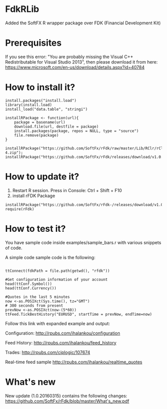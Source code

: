 # FdkRLib
Added the SoftFX R wrapper package over FDK (Financial Development Kit)

# Prerequisites
If you see this error: "You are probably missing the Visual C++ Redistributable for Visual Studio 2013", then please download it from here:
https://www.microsoft.com/en-us/download/details.aspx?id=40784

# How to install it?
```
install.packages("install.load")
library(install.load)
install_load("data.table", "stringi")

installRPackage <- function(url){
	package = basename(url)
    download.file(url, destfile = package)
	install.packages(package, repos = NULL, type = "source")
	file.remove(package)
}

installRPackage("https://github.com/SoftFx/rFdk/raw/master/Lib/RClr/rClr_0.7-4.zip");
installRPackage("https://github.com/SoftFx/rFdk/releases/download/v1.0.0/rFdk.zip");
```

# How to update it?
1. Restart R session. Press in Console: Ctrl + Shift + F10
2. install rFDK Package
```
installRPackage("https://github.com/SoftFx/rFdk-/releases/download/v1.0.0/rFdk.zip");
require(rFdk)
```

# How to test it?
You have sample code inside examples/sample_bars.r with various snippets of code. 

A simple code sample code is the following:
```

ttConnect(fdkPath = file.path(getwd(), "rfdk"))

#Get configuration information of your account
head(ttConf.Symbol())
head(ttConf.Currency())

#Quotes in the last 5 minutes
now <-as.POSIXct(Sys.time(), tz="GMT")
# 300 seconds from present
prevNow <-as.POSIXct(now-(5*60))
ttFeed.TickBestHistory("EURUSD", startTime = prevNow, endTime=now)
```
Follow this link with expanded example and output:

Configuration:
http://rpubs.com/ihalankou/configuration

Feed History:
http://rpubs.com/ihalankou/feed_history

Trades:
http://rpubs.com/ciplogic/107674

Real-time feed sample
http://rpubs.com/ihalankou/realtime_quotes

# What's new
New update (1.0.20160315) contains the following changes:
https://github.com/SoftFx/rFdk/blob/master/What's_new.pdf

 
